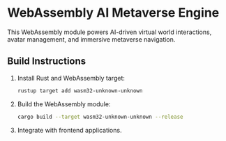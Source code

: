 # WebAssembly AI Metaverse Engine

This WebAssembly module powers AI-driven virtual world interactions, avatar management, and immersive metaverse navigation.

## Build Instructions

1. Install Rust and WebAssembly target:
   ```bash
   rustup target add wasm32-unknown-unknown
   ```

2. Build the WebAssembly module:
   ```bash
   cargo build --target wasm32-unknown-unknown --release
   ```

3. Integrate with frontend applications.